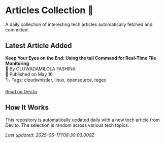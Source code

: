 # Articles Collection 📗

A daily collection of interesting tech articles automatically fetched and committed.

## Latest Article Added

**Keep Your Eyes on the End: Using the tail Command for Real-Time File Monitoring**  
👤 By OLUWADAMILOLA FASHINA  
📅 Published on May 16  
🏷 Tags: cloudwhistler, linux, opensource, regex  

[Read on Dev.to](https://dev.to/dtemi/keep-your-eyes-on-the-end-using-the-tail-command-for-real-time-file-monitoring-47k1)

## How It Works

This repository is automatically updated daily with a new tech article from Dev.to. The selection is random across various tech topics.

_Last updated: 2025-05-17T08:30:03.008Z_
